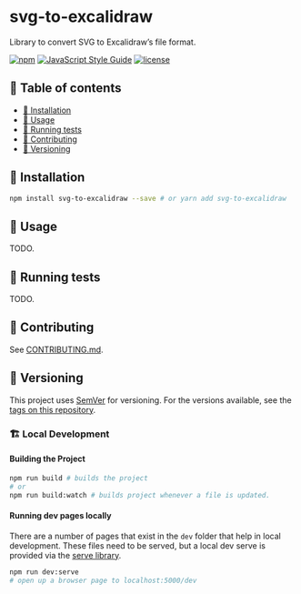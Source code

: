 # svg-to-excalidraw

Library to convert SVG to Excalidraw’s file format.

[![npm][npmshield]][npmpackage]
[![JavaScript Style Guide][standardshield]][standard]
[![license][licenseshield]][license]

## :book: Table of contents

- [:floppy_disk: Installation][installation]
- [:beginner: Usage][usage]
- [:game_die: Running tests][running-tests]
- [:busts_in_silhouette: Contributing][contributing]
- [:1234: Versioning][versioning]

## :floppy_disk: Installation

```bash
npm install svg-to-excalidraw --save # or yarn add svg-to-excalidraw
```

## :beginner: Usage

TODO.

## :game_die: Running tests

TODO.

## :busts_in_silhouette: Contributing

See [CONTRIBUTING.md][contribute].

## :1234: Versioning

This project uses [SemVer][semver] for versioning. For the versions available, see the [tags on this repository][repotags].

[npmshield]: https://img.shields.io/npm/v/svg-to-excalidraw.svg
[npmpackage]: https://www.npmjs.com/package/svg-to-excalidraw
[standardshield]: https://img.shields.io/badge/code_style-standard-brightgreen.svg
[standard]: https://standardjs.com
[licenseshield]: https://img.shields.io/github/license/mashape/apistatus.svg
[license]: https://github.com/excalidraw/svg-to-excalidraw/blob/main/LICENSE
[installation]: #floppy_disk-installation
[usage]: #beginner-usage
[running-tests]: #game_die-running-tests
[contributing]: #busts_in_silhouette-contributing
[contribute]: https://github.com/excalidraw/svg-to-excalidraw/blob/main/CONTRIBUTING.md
[versioning]: #1234-versioning
[semver]: http://semver.org
[repotags]: https://github.com/excalidraw/svg-to-excalidraw/tags

### :building_construction: Local Development

#### Building the Project

```bash
npm run build # builds the project
# or
npm run build:watch # builds project whenever a file is updated.
```

#### Running dev pages locally

There are a number of pages that exist in the `dev` folder that help in local development. These files need to be served, but a local dev serve is provided via the [serve library](https://github.com/vercel/serve).

```bash
npm run dev:serve
# open up a browser page to localhost:5000/dev
```
